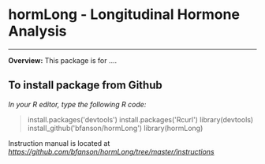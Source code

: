 # hormLong - Longitudinal Hormone Analysis
_____

__Overview:__  This package is for ....


## To install package from Github
*In your R editor, type the following R code:*

> install.packages('devtools')
> install.packages('Rcurl')
> library(devtools)
> install_github('bfanson/hormLong')
> library(hormLong)

Instruction manual is located at _https://github.com/bfanson/hormLong/tree/master/instructions_



